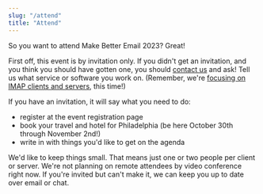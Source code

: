 ```yaml
---
slug: "/attend"
title: "Attend"
---
```


So you want to attend Make Better Email 2023?  Great!

First off, this event is by invitation only.  If you didn't get an invitation,
and you think you should have gotten one, you should [contact
us](ehlo@makebetter.email) and ask!  Tell us what service or software you work
on.  (Remember, we're [focusing on IMAP clients and servers](/about), this
time!)

If you have an invitation, it will say what you need to do:

* register at the event registration page
* book your travel and hotel for Philadelphia (be here October 30th through
  November 2nd!)
* write in with things you'd like to get on the agenda

We'd like to keep things small.  That means just one or two people per client
or server.  We're not planning on remote attendees by video conference right
now.  If you're invited but can't make it, we can keep you up to date over
email or chat.
